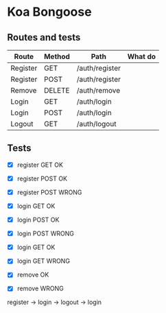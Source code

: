 # Koa Bongoose

## Routes and tests

| Route     | Method    | Path           | What do |
| -----     | -----     | -----          | ----- |
| Register  | GET       | /auth/register | |
| Register  | POST      | /auth/register | |
| Remove    | DELETE    | /auth/remove   | |
| Login     | GET       | /auth/login    | |
| Login     | POST      | /auth/login    | |
| Logout    | GET       | /auth/logout   | |

## Tests

- [x] register GET OK
- [x] register POST OK
- [x] register POST WRONG
- [x] login GET OK
- [x] login POST OK
- [x] login POST WRONG
- [x] login GET OK
- [x] login GET WRONG
- [x] remove OK
- [x] remove WRONG


register -> login -> logout -> login
